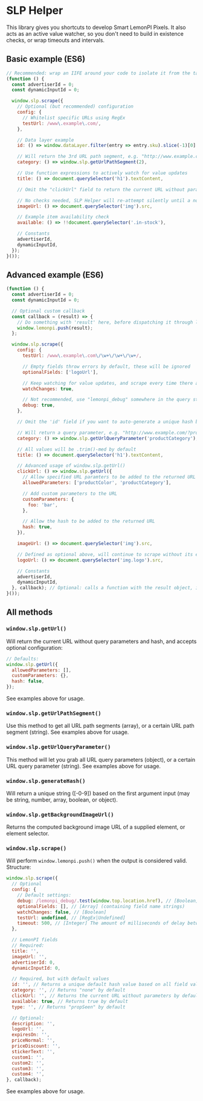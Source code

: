# SLP Helper

This library gives you shortcuts to develop Smart LemonPI Pixels. It also acts as an active value
watcher, so you don't need to build in existence checks, or wrap timeouts and intervals.

## Basic example (ES6)

```javascript
// Recommended: wrap an IIFE around your code to isolate it from the target website
(function () {
  const advertiserId = 0;
  const dynamicInputId = 0;

  window.slp.scrape({
    // Optional (but recommended) configuration
    config: {
      // Whitelist specific URLs using RegEx
      testUrl: /www\.example\.com/,
    },

    // Data layer example
    id: () => window.dataLayer.filter(entry => entry.sku).slice(-1)[0].sku,

    // Will return the 3rd URL path segment, e.g. "http://www.example.com/test/foo/bar/" -> "bar"
    category: () => window.slp.getUrlPathSegment(2),

    // Use function expressions to actively watch for value updates
    title: () => document.querySelector('h1').textContent,

    // Omit the "clickUrl" field to return the current URL without parameters

    // No checks needed, SLP Helper will re-attempt silently until a non-empty value is returned
    imageUrl: () => document.querySelector('img').src,

    // Example item availability check
    available: () => !!document.querySelector('.in-stock'),

    // Constants
    advertiserId,
    dynamicInputId,
  });
}());
```

## Advanced example (ES6)

```javascript
(function () {
  const advertiserId = 0;
  const dynamicInputId = 0;

  // Optional custom callback
  const callback = (result) => {
    // Do something with 'result' here, before dispatching it through lemonpi.push
    window.lemonpi.push(result);
  };

  window.slp.scrape({
    config: {
      testUrl: /www\.example\.com\/\w+\/\w+\/\w+/,

      // Empty fields throw errors by default, these will be ignored
      optionalFields: ['logoUrl'],

      // Keep watching for value updates, and scrape every time there are changes
      watchChanges: true,

      // Not recommended, use "lemonpi_debug" somewhere in the query string or hash instead
      debug: true,
    },

    // Omit the 'id' field if you want to auto-generate a unique hash based on all values below

    // Will return a query parameter, e.g. "http://www.example.com/?productCategory=foo" -> "foo"
    category: () => window.slp.getUrlQueryParameter('productCategory'),

    // All values will be .trim()-med by default
    title: () => document.querySelector('h1').textContent,

    // Advanced usage of window.slp.getUrl()
    clickUrl: () => window.slp.getUrl({
      // Allow specified URL paramters to be added to the returned URL
      allowedParameters: ['productColor', 'productCategory'],

      // Add custom parameters to the URL
      customParameters: {
        foo: 'bar',
      },

      // Allow the hash to be added to the returned URL
      hash: true,
    }),

    imageUrl: () => document.querySelector('img').src,

    // Defined as optional above, will continue to scrape without its existence
    logoUrl: () => document.querySelector('img.logo').src,

    // Constants
    advertiserId,
    dynamicInputId,
  }, callback); // Optional: calls a function with the result object, instead of pushing to LemonPI
}());
```

## All methods

### `window.slp.getUrl()`

Will return the current URL without query parameters and hash, and accepts optional configuration:

```javascript
// Defaults:
window.slp.getUrl({
  allowedParameters: [],
  customParameters: {},
  hash: false,
});
```

See examples above for usage.

### `window.slp.getUrlPathSegment()`

Use this method to get all URL path segments (array), or a certain URL path segment (string). See
examples above for usage.

### `window.slp.getUrlQueryParameter()`

This method will let you grab all URL query parameters (object), or a certain URL query parameter
(string). See examples above for usage.

### `window.slp.generateHash()`

Will return a unique string ([-0-9]) based on the first argument input (may be string, number, array, boolean, or object).

### `window.slp.getBackgroundImageUrl()`

Returns the computed background image URL of a supplied element, or element selector.

### `window.slp.scrape()`

Will perform `window.lemonpi.push()` when the output is considered valid. Structure:

```javascript
window.slp.scrape({
  // Optional
  config: {
    // Default settings:
    debug: /lemonpi_debug/.test(window.top.location.href), // [Boolean]
    optionalFields: [], // [Array] (containing field name strings)
    watchChanges: false, // [Boolean]
    testUrl: undefined, // [RegEx|Undefined]
    timeout: 500, // [Integer] The amount of milliseconds of delay between value checks
  },

  // LemonPI fields
  // Required:
  title: '',
  imageUrl: '',
  advertiserId: 0,
  dynamicInputId: 0,

  // Required, but with default values
  id: '', // Returns a unique default hash value based on all field values by default
  category: '', // Returns "none" by default
  clickUrl: '', // Returns the current URL without parameters by default
  available: true, // Returns true by default
  type: '', // Returns "propSeen" by default

  // Optional:
  description: '',
  logoUrl: '',
  expiresOn: '',
  priceNormal: '',
  priceDiscount: '',
  stickerText: '',
  custom1: '',
  custom2: '',
  custom3: '',
  custom4: '',
}, callback);
```

See examples above for usage.
